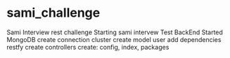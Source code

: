 # sami_challenge
Sami Interview rest challenge
Starting sami intervew Test BackEnd
Started MongoDB
create connection cluster
create model user
add dependencies restfy
create controllers
create: config, index, packages
